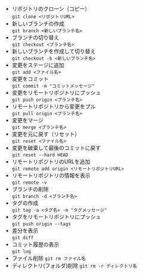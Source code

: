- リポジトリのクローン（コピー）  
`git clone <リポジトリURL>`　　
-  新しいブランチの作成  
`git branch <新しいブランチ名>`
- ブランチの切り替え  
`git checkout <ブランチ名>`
- 新しいブランチを作成して切り替え  
`git checkout -b <新しいブランチ名>`  
- 変更をステージに追加  
`git add <ファイル名>`
- 変更をコミット  
`git commit -m "コミットメッセージ"`
- 変更をリモートリポジトリにプッシュ  
`git push origin <ブランチ名>`
- リモートリポジトリから変更をプル  
`git pull origin <ブランチ名>`
- 変更をマージ  
`git merge <ブランチ名>`
- 変更を元に戻す（リセット）  
`git reset <ファイル名>`
- 変更を破棄して最後のコミットに戻す  
`git reset --hard HEAD`
- リモートリポジトリのURLを追加  
`git remote add origin <リモートリポジトリURL>`
- リモートリポジトリの情報を表示  
`git remote -v`
- ブランチの削除  
`git branch -d <ブランチ名>`
- タグの作成  
`git tag -a <タグ名> -m "タグメッセージ"`
- タグをリモートリポジトリにプッシュ  
 `git push origin --tags`
- 差分を表示  
`git diff`
- コミット履歴の表示  
`git log`
- ファイル削除
`git rm ファイル名`
- ディレクトリ(フォルダ)削除
`git rm -r ディレクトリ名`

